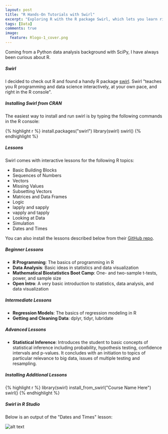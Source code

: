 ```yaml
---
layout: post
title: "R Hands-On Tutorials with Swirl"
excerpt: "Exploring R with the R package Swirl, which lets you learn right from the R console."
tags: [Data]
comments: true
image:
  feature: Rlogo-1_cover.png
---
```


Coming from a Python data analysis background with SciPy, I have always been curious about R.

##### Swirl

I decided to check out R and found a handy R package [swirl](http://swirlstats.com/). Swirl "teaches you R programming and data science interactively, at your own pace, and right in the R console".

##### Installing Swirl from CRAN

The easiest way to install and run swirl is by typing the following commands in the R console:

{% highlight r %}
install.packages("swirl")
library(swirl)
swirl()
{% endhighlight %}

##### Lessons

Swirl comes with interactive lessons for the following R topics:

* Basic Building Blocks
* Sequences of Numbers
* Vectors
* Missing Values
* Subsetting Vectors
* Matrices and Data Frames
* Logic
* lapply and sapply
* vapply and tapply
* Looking at Data
* Simulation
* Dates and Times

You can also install the lessons described below from their [GitHub repo](https://github.com/swirldev/swirl_courses).

##### Beginner Lessons

- **R Programming**: The basics of programming in R
- **Data Analysis**: Basic ideas in statistics and data visualization
- **Mathematical Biostatistics Boot Camp**: One- and two-sample t-tests, power, and sample size
- **Open Intro**: A very basic introduction to statistics, data analysis, and data visualization

##### Intermediate Lessons

- **Regression Models**: The basics of regression modeling in R
- **Getting and Cleaning Data**: dplyr, tidyr, lubridate

##### Advanced Lessons

- **Statistical Inference**: Introduces the student to basic concepts of statistical inference
including probability, hypothesis testing, confidence intervals and
p-values. It concludes with an initiation to topics of particular
relevance to big data, issues of multiple testing and resampling.

##### Installing Additional Lessons

{% highlight r %}
library(swirl)
install_from_swirl("Course Name Here")
swirl()
{% endhighlight %}

##### Swirl in R Studio

Below is an output of the "Dates and Times" lesson:

![alt text](http://donnemartin.com/wp-content/uploads/2014/12/swirl1.png)